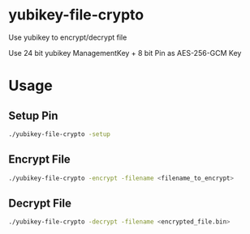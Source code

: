 # yubikey-file-crypto

Use yubikey to encrypt/decrypt file

Use 24 bit yubikey ManagementKey + 8 bit Pin as AES-256-GCM Key

# Usage

## Setup Pin

```sh
./yubikey-file-crypto -setup 
```

## Encrypt File

```sh
./yubikey-file-crypto -encrypt -filename <filename_to_encrypt>
```

## Decrypt File

```sh
./yubikey-file-crypto -decrypt -filename <encrypted_file.bin>
```
